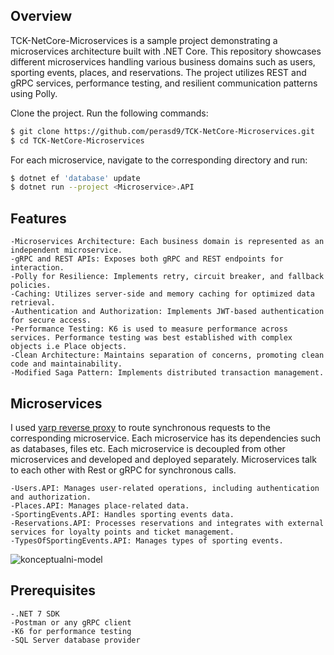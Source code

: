 ## Overview

TCK-NetCore-Microservices is a sample project demonstrating a microservices architecture built with .NET Core.
This repository showcases different microservices handling various business domains such as users, sporting events, places, and reservations.
The project utilizes REST and gRPC services, performance testing, and resilient communication patterns using Polly.

Clone the project.
Run the following commands:

```bash
$ git clone https://github.com/perasd9/TCK-NetCore-Microservices.git
$ cd TCK-NetCore-Microservices
```
For each microservice, navigate to the corresponding directory and run:

```bash
$ dotnet ef 'database' update
$ dotnet run --project <Microservice>.API
```

## Features

    -Microservices Architecture: Each business domain is represented as an independent microservice.
    -gRPC and REST APIs: Exposes both gRPC and REST endpoints for interaction.
    -Polly for Resilience: Implements retry, circuit breaker, and fallback policies.
    -Caching: Utilizes server-side and memory caching for optimized data retrieval.
    -Authentication and Authorization: Implements JWT-based authentication for secure access.
    -Performance Testing: K6 is used to measure performance across services. Performance testing was best established with complex objects i.e Place objects.
    -Clean Architecture: Maintains separation of concerns, promoting clean code and maintainability.
    -Modified Saga Pattern: Implements distributed transaction management.

## Microservices

I used [yarp reverse proxy](https://microsoft.github.io/reverse-proxy/articles/index.html) to route synchronous requests to the corresponding microservice.
Each microservice has its dependencies such as databases, files etc. Each microservice is decoupled from other microservices and developed and deployed separately.
Microservices talk to each other with Rest or gRPC for synchronous calls.

    -Users.API: Manages user-related operations, including authentication and authorization.
    -Places.API: Manages place-related data.
    -SportingEvents.API: Handles sporting events data.
    -Reservations.API: Processes reservations and integrates with external services for loyalty points and ticket management.
    -TypesOfSportingEvents.API: Manages types of sporting events.

![konceptualni-model](https://github.com/user-attachments/assets/0b0388ed-80a1-429e-9ded-daa8eed1c12c)

## Prerequisites

    -.NET 7 SDK
    -Postman or any gRPC client
    -K6 for performance testing
    -SQL Server database provider
